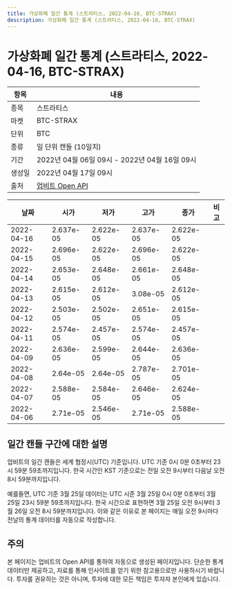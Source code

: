 ```yaml
---
title: 가상화폐 일간 통계 (스트라티스, 2022-04-16, BTC-STRAX)
description: 가상화폐 일간 통계 (스트라티스, 2022-04-16, BTC-STRAX)
---
```



가상화폐 일간 통계 (스트라티스, 2022-04-16, BTC-STRAX)
===

|항목|내용|
|--|--|
|종목|스트라티스|
|마켓|BTC-STRAX|
|단위|BTC|
|종류|일 단위 캔들 (10일치)|
|기간|2022년 04월 06일 09시 - 2022년 04월 16일 09시|
|생성일|2022년 04월 17일 09시|
|출처|[업비트 Open API](https://docs.upbit.com)|


|날짜|시가|저가|고가|종가|비고|
|--|--|--|--|--|--|
|2022-04-16|2.637e-05|2.622e-05|2.637e-05|2.622e-05|    |
|2022-04-15|2.696e-05|2.622e-05|2.696e-05|2.622e-05|    |
|2022-04-14|2.653e-05|2.648e-05|2.661e-05|2.648e-05|    |
|2022-04-13|2.615e-05|2.612e-05|3.08e-05|2.612e-05|    |
|2022-04-12|2.503e-05|2.502e-05|2.651e-05|2.615e-05|    |
|2022-04-11|2.574e-05|2.457e-05|2.574e-05|2.457e-05|    |
|2022-04-09|2.636e-05|2.599e-05|2.644e-05|2.636e-05|    |
|2022-04-08|2.64e-05|2.64e-05|2.787e-05|2.701e-05|    |
|2022-04-07|2.588e-05|2.584e-05|2.646e-05|2.624e-05|    |
|2022-04-06|2.71e-05|2.546e-05|2.71e-05|2.588e-05|    |


일간 캔들 구간에 대한 설명
---


업비트의 일간 캔들은 세계 협정시(UTC) 기준입니다. 
UTC 기준 0시 0분 0초부터 23시 59분 59초까지입니다. 
한국 시간인 KST 기준으로는 전일 오전 9시부터 다음날 오전 8시 59분까지입니다. 


예를들면, UTC 기준 3월 25일 데이터는 UTC 시준 3월 25일 0시 0분 0초부터 3월 25일 23시 59분 59초까지입니다. 
한국 시간으로 표현하면 3월 25일 오전 9시부터 3월 26일 오전 8시 59분까지입니다. 
이와 같은 이유로 본 페이지는 매일 오전 9시마다 전날의 통계 데이터를 자동으로 작성합니다. 


주의
---


본 페이지는 업비트의 Open API를 통하여 자동으로 생성된 페이지입니다. 
단순한 통계 데이터만 제공하고, 자료를 통해 인사이트를 얻기 위한 참고용으로만 사용하시기 바랍니다. 
투자를 권유하는 것은 아니며, 투자에 대한 모든 책임은 투자자 본인에게 있습니다. 

